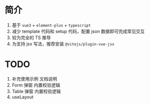 # 简介

1. 基于 `vue3` + `element-plus` + `typescript`
1. 减少 template 代码和 setup 代码，配置 json 数据即可完成常见交互
1. 较为完全的 TS 推导
1. 为支持 jsx 写法，推荐安装 `@vitejs/plugin-vue-jsx`

# TODO

1. 补充使用示例 文档说明
1. Form 弹窗 内置校验逻辑
1. Table 弹窗 内置校验逻辑
1. useLayout
